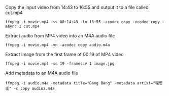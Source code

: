 Copy the input video from 14:43 to 16:55 and output it to a file called cut.mp4

```
ffmpeg -i movie.mp4 -ss 00:14:43 -to 16:55 -acodec copy -vcodec copy -async 1 cut.mp4
```

Extract audio from MP4 video into an M4A audio file

```
ffmpeg -i movie.mp4 -vn -acodec copy audio.m4a
```

Extract image from the first frame of 00:19 of MP4 video

```
ffmpeg -i movie.mp4 -ss 19 -frames:v 1 image.jpg
```

Add metadata to an M4A audio file

```
ffmpeg -i audio.m4a -metadata title="Bang Bang" -metadata artist="程思佳" -c copy audio2.m4a
```
